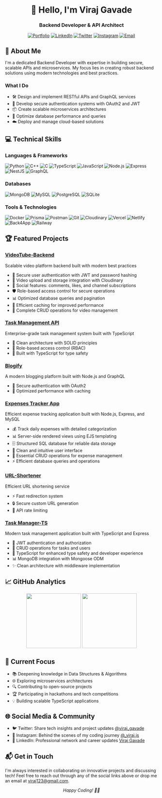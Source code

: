 <div align="center">
  <h1>👋 Hello, I'm Viraj Gavade</h1>
  <h3>Backend Developer & API Architect</h3>
  
  [![Portfolio](https://img.shields.io/badge/Portfolio-FF5722?style=for-the-badge&logo=google-chrome&logoColor=white)](https://portfolio-viraj-gavade.netlify.app/)
  [![LinkedIn](https://img.shields.io/badge/LinkedIn-0077B5?style=for-the-badge&logo=linkedin&logoColor=white)](https://www.linkedin.com/in/viraj-gavade-8877aa30b/)
  [![Twitter](https://img.shields.io/badge/Twitter-1DA1F2?style=for-the-badge&logo=twitter&logoColor=white)](https://x.com/viraj_gavade)
  [![Instagram](https://img.shields.io/badge/Instagram-E4405F?style=for-the-badge&logo=instagram&logoColor=white)](https://www.instagram.com/_viraj.js/)
  [![Email](https://img.shields.io/badge/Email-D14836?style=for-the-badge&logo=gmail&logoColor=white)](mailto:vrajgavade17@gmail.com)
</div>

## 🚀 About Me

I'm a dedicated Backend Developer with expertise in building secure, scalable APIs and microservices. My focus lies in creating robust backend solutions using modern technologies and best practices.

### What I Do

- 🛠️ Design and implement RESTful APIs and GraphQL services
- 🔐 Develop secure authentication systems with OAuth2 and JWT
- 📦 Create scalable microservices architectures
- 🎯 Optimize database performance and queries
- ☁️ Deploy and manage cloud-based solutions

## 💻 Technical Skills

### Languages & Frameworks
![Python](https://img.shields.io/badge/Python-3776AB?style=flat-square&logo=python&logoColor=white)
![C++](https://img.shields.io/badge/C++-00599C?style=flat-square&logo=c%2B%2B&logoColor=white)
![C](https://img.shields.io/badge/C-A8B9CC?style=flat-square&logo=c&logoColor=black)
![TypeScript](https://img.shields.io/badge/TypeScript-3178C6?style=flat-square&logo=typescript&logoColor=white)
![JavaScript](https://img.shields.io/badge/JavaScript-F7DF1E?style=flat-square&logo=javascript&logoColor=black)
![Node.js](https://img.shields.io/badge/Node.js-339933?style=flat-square&logo=node.js&logoColor=white)
![Express](https://img.shields.io/badge/Express-000000?style=flat-square&logo=express&logoColor=white)
![NestJS](https://img.shields.io/badge/NestJS-E0234E?style=flat-square&logo=nestjs&logoColor=white)
![GraphQL](https://img.shields.io/badge/GraphQL-E10098?style=flat-square&logo=graphql&logoColor=white)

### Databases
![MongoDB](https://img.shields.io/badge/MongoDB-47A248?style=flat-square&logo=mongodb&logoColor=white)
![MySQL](https://img.shields.io/badge/MySQL-4479A1?style=flat-square&logo=mysql&logoColor=white)
![PostgreSQL](https://img.shields.io/badge/PostgreSQL-336791?style=flat-square&logo=postgresql&logoColor=white)
![SQLite](https://img.shields.io/badge/SQLite-003B57?style=flat-square&logo=sqlite&logoColor=white)

### Tools & Technologies
![Docker](https://img.shields.io/badge/Docker-2496ED?style=flat-square&logo=docker&logoColor=white)
![Prisma](https://img.shields.io/badge/Prisma-2D3748?style=flat-square&logo=prisma&logoColor=white)
![Postman](https://img.shields.io/badge/Postman-FF6C37?style=flat-square&logo=postman&logoColor=white)
![Git](https://img.shields.io/badge/Git-F05032?style=flat-square&logo=git&logoColor=white)
![Cloudinary](https://img.shields.io/badge/Cloudinary-4285F4?style=flat-square&logo=cloudinary&logoColor=white)
![Vercel](https://img.shields.io/badge/Vercel-000000?style=flat-square&logo=vercel&logoColor=white)
![Netlify](https://img.shields.io/badge/Netlify-00C7B7?style=flat-square&logo=netlify&logoColor=white)
![Back4App](https://img.shields.io/badge/Back4App-1768AC?style=flat-square&logo=parse&logoColor=white)
![Railway](https://img.shields.io/badge/Railway-0B0D0E?style=flat-square&logo=railway&logoColor=white)

## 🏆 Featured Projects

### [VideoTube-Backend](https://github.com/viraj-gavade/VideoTube-Backend)
Scalable video platform backend built with modern best practices
- 🔐 Secure user authentication with JWT and password hashing
- 🎥 Video upload and storage integration with Cloudinary
- 👥 Social features: comments, likes, and channel subscriptions
- 🛡️ Role-based access control for secure operations
- 📊 Optimized database queries and pagination
- 🚀 Efficient caching for improved performance
- 📝 Complete CRUD operations for video management

### [Task Management API](https://github.com/viraj-gavade/task-management)
Enterprise-grade task management system built with TypeScript
- 🎯 Clean architecture with SOLID principles
- 🔐 Role-based access control (RBAC)
- 🎨 Built with TypeScript for type safety

### [Blogify](https://github.com/viraj-gavade/Blogify)
A modern blogging platform built with Node.js and GraphQL
- 🔐 Secure authentication with OAuth2
- 🚀 Optimized performance with caching
  
### [Expenses Tracker App](https://github.com/viraj-gavade/Expenses-Tracker-App)
Efficient expense tracking application built with Node.js, Express, and MySQL
- 💰 Track daily expenses with detailed categorization
- 📊 Server-side rendered views using EJS templating
- 🗄️ Structured SQL database for reliable data storage
- 📱 Clean and intuitive user interface
- 🎯 Essential CRUD operations for expense management
- ⚡ Efficient database queries and operations

### [URL-Shortener](https://github.com/viraj-gavade/Url-Shortner)
Efficient URL shortening service
- ⚡ Fast redirection system
- 🔒 Secure custom URL generation
- 🎯 API rate limiting

### [Task Manager-TS](https://github.com/viraj-gavade/Task-Manager-TS)
Modern task management application built with TypeScript and Express
- 🔐 JWT authentication and authorization
- 📝 CRUD operations for tasks and users
- 🎯 TypeScript for enhanced type safety and developer experience
- 📊 MongoDB integration with Mongoose ODM
- ✨ Clean architecture with middleware implementation

## 📈 GitHub Analytics

<div align="center">
  <img height="180em" src="https://github-readme-stats.vercel.app/api?username=viraj-gavade&show_icons=true&theme=radical" />
  <img height="180em" src="https://github-readme-streak-stats.herokuapp.com/?user=viraj-gavade&theme=radical" />
</div>

## 🎯 Current Focus

- 📚 Deepening knowledge in Data Structures & Algorithms
- 🌐 Exploring microservices architectures
- 🔍 Contributing to open-source projects
- 🏆 Participating in hackathons and tech competitions
- 💡 Building scalable TypeScript applications

## 🌐 Social Media & Community

- 🐦 Twitter: Share tech insights and project updates [@viraj_gavade](https://x.com/viraj_gavade)
- 📸 Instagram: Behind the scenes of my coding journey [@_viraj.js](https://www.instagram.com/_viraj.js/)
- 💼 LinkedIn: Professional network and career updates [Viraj Gavade](https://www.linkedin.com/in/viraj-gavade-8877aa30b/)

## 📬 Get in Touch

I'm always interested in collaborating on innovative projects and discussing tech! Feel free to reach out through any of the social links above or drop me an email at [viraj123@gmail.com](mailto:vrajgavade17@gmail.com).

<div align="center">
  <i>Happy Coding! 👨‍💻</i>
</div>